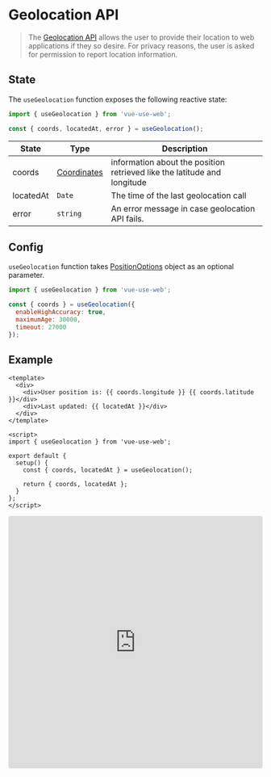 # Geolocation API

> The [Geolocation API](https://developer.mozilla.org/en-US/docs/Web/API/Geolocation_API) allows the user to provide their location to web applications if they so desire. For privacy reasons, the user is asked for permission to report location information.

## State

The `useGeolocation` function exposes the following reactive state:

```js
import { useGeolocation } from 'vue-use-web';

const { coords, locatedAt, error } = useGeolocation();
```

| State     | Type                                                                        | Description                                                              |
| --------- | --------------------------------------------------------------------------- | ------------------------------------------------------------------------ |
| coords    | [Coordinates](https://developer.mozilla.org/en-US/docs/Web/API/Coordinates) | information about the position retrieved like the latitude and longitude |
| locatedAt | `Date`                                                                      | The time of the last geolocation call                                    |
| error     | `string`                                                                    | An error message in case geolocation API fails.                          |

## Config

`useGeolocation` function takes [PositionOptions](https://developer.mozilla.org/en-US/docs/Web/API/PositionOptions) object as an optional parameter.

```js
import { useGeolocation } from 'vue-use-web';

const { coords } = useGeolocation({
  enableHighAccuracy: true,
  maximumAge: 30000,
  timeout: 27000
});
```

## Example

```vue
<template>
  <div>
    <div>User position is: {{ coords.longitude }} {{ coords.latitude }}</div>
    <div>Last updated: {{ locatedAt }}</div>
  </div>
</template>

<script>
import { useGeolocation } from 'vue-use-web';

export default {
  setup() {
    const { coords, locatedAt } = useGeolocation();

    return { coords, locatedAt };
  }
};
</script>
```

<iframe src="https://codesandbox.io/embed/vue-use-web-fullscreen-api-ml79d?fontsize=14&module=%2Fsrc%2FApp.vue" title="vue-use-web: geolocation API" allow="geolocation; microphone; camera; midi; vr; accelerometer; gyroscope; payment; ambient-light-sensor; encrypted-media; usb" style="width:100%; height:500px; border:0; border-radius: 4px; overflow:hidden;" sandbox="allow-modals allow-forms allow-popups allow-scripts allow-same-origin"></iframe>
